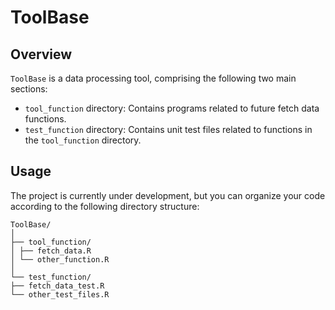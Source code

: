 # ToolBase

## Overview
`ToolBase` is a data processing tool, comprising the following two main sections:

- `tool_function` directory: Contains programs related to future fetch data functions.
- `test_function` directory: Contains unit test files related to functions in the `tool_function` directory.

## Usage
The project is currently under development, but you can organize your code according to the following directory structure:

```
ToolBase/
│
├── tool_function/
│ ├── fetch_data.R
│ └── other_function.R
│
└── test_function/
├── fetch_data_test.R
└── other_test_files.R
```